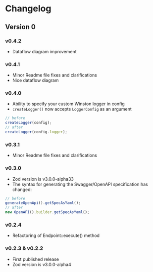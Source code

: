 # Changelog

## Version 0

### v0.4.2
- Dataflow diagram improvement

### v0.4.1
- Minor Readme file fixes and clarifications
- Nice dataflow diagram

### v0.4.0
- Ability to specify your custom Winston logger in config
- `createLogger()` now accepts `LoggerConfig` as an argument

```typescript
// before
createLogger(config);
// after
createLogger(config.logger);
```

### v0.3.1
- Minor Readme file fixes and clarifications

### v0.3.0
- Zod version is v3.0.0-alpha33
- The syntax for generating the Swagger/OpenAPI specification has changed:
```typescript
// before
generateOpenApi().getSpecAsYaml();
// after
new OpenAPI().builder.getSpecAsYaml();
```

### v0.2.4
- Refactoring of Endpoint::execute() method

### v0.2.3 & v0.2.2
- First published release
- Zod version is v3.0.0-alpha4
